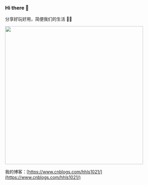 ### Hi there 👋 

分享好玩好用，简便我们的生活 🎈🎈

<img src="https://github-readme-stats.vercel.app/api?username=hhls&show_icons=true&theme=Gradient" width="450px">

我的博客：[https://www.cnblogs.com/hhls1021/](https://www.cnblogs.com/hhls1021/)
